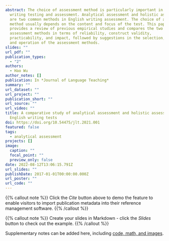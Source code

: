 ```yaml
---
abstract: The choice of assessment method is particularly important in English
  writing testing and assessment. Analytical assessment and holistic assessment
  are two common methods in English writing assessment. The choice of assessment
  method usually depends on the content and focus of the test. This paper
  provides a review of previous empirical studies and compares the two
  assessment methods in terms of reliability, construct validity,
  practicability, and impact, followed by suggestions in the selection, design,
  and operation of the assessment methods.
slides: ""
url_pdf: ""
publication_types:
  - "2"
authors:
  - Hao Wu
author_notes: []
publication: In *Journal of Language Teaching*
summary: ""
url_dataset: ""
url_project: ""
publication_short: ""
url_source: ""
url_video: ""
title: A comparative study of analytical assessment and holistic assessment in
  English writing tests
doi: https://doi.org/10.54475/jlt.2021.001
featured: false
tags:
  - analytical assessment
projects: []
image:
  caption: ""
  focal_point: ""
  preview_only: false
date: 2022-08-12T13:06:15.791Z
url_slides: ""
publishDate: 2017-01-01T00:00:00.000Z
url_poster: ""
url_code: ""
---
```


{{% callout note %}}
Click the _Cite_ button above to demo the feature to enable visitors to import publication metadata into their reference management software.
{{% /callout %}}

{{% callout note %}}
Create your slides in Markdown - click the _Slides_ button to check out the example.
{{% /callout %}}

Supplementary notes can be added here, including [code, math, and images](https://wowchemy.com/docs/writing-markdown-latex/).
